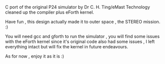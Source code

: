 C port of the original P24 simulator by Dr C. H. Ting/eMast Technology cleaned up the compiler plus eForth kernel.

Have fun , this design actually made it to outer space , the STEREO mission. :)

You will need gcc and gforth to run the simulator , you will find some issues with the eForth kernel
since it's original code also had some issues , I left everything intact but will fix the kernel in future
endeavours.

As for now , enjoy it as it is :)
